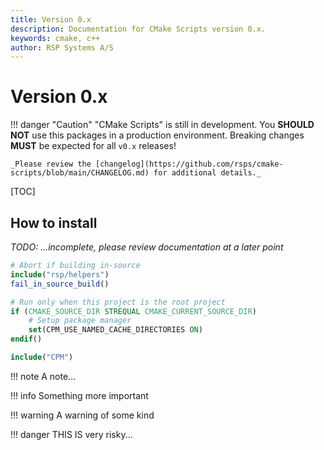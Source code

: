 ```yaml
---
title: Version 0.x
description: Documentation for CMake Scripts version 0.x.
keywords: cmake, c++
author: RSP Systems A/S
---
```


# Version 0.x

!!! danger "Caution"
    "CMake Scripts" is still in development. You **SHOULD NOT** use this packages in a production environment.
    Breaking changes **MUST** be expected for all `v0.x` releases!
    
    _Please review the [changelog](https://github.com/rsps/cmake-scripts/blob/main/CHANGELOG.md) for additional details._

[TOC]

## How to install

_TODO: ...incomplete, please review documentation at a later point_

```cmake
# Abort if building in-source
include("rsp/helpers")
fail_in_source_build()

# Run only when this project is the root project
if (CMAKE_SOURCE_DIR STREQUAL CMAKE_CURRENT_SOURCE_DIR)
    # Setup package manager
    set(CPM_USE_NAMED_CACHE_DIRECTORIES ON)
endif()

include("CPM")
```

!!! note 
    A note...

!!! info
    Something more important

!!! warning
    A warning of some kind

!!! danger
    THIS IS very risky...